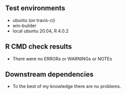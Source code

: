 ## Test environments
* ubuntu (on travis-ci)
* win-builder
* local ubuntu 20.04, R 4.0.2

## R CMD check results

* There were no ERRORs or WARNINGs or NOTEs

## Downstream dependencies

* To the best of my knowledge there are no problems.
